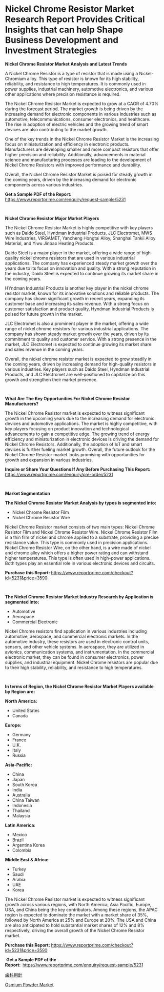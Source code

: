 <p><h1>Nickel Chrome Resistor Market Research Report Provides Critical Insights that can help Shape Business Development and Investment Strategies</h1></p><p><strong>Nickel Chrome Resistor Market Analysis and Latest Trends</strong></p>
<p><p>A Nickel Chrome Resistor is a type of resistor that is made using a Nickel-Chromium alloy. This type of resistor is known for its high stability, reliability, and resistance to high temperatures. It is commonly used in power supplies, industrial machinery, automotive electronics, and various other applications where precision resistance is required.</p><p>The Nickel Chrome Resistor Market is expected to grow at a CAGR of 4.70% during the forecast period. The market growth is being driven by the increasing demand for electronic components in various industries such as automotive, telecommunications, consumer electronics, and healthcare. The rise in adoption of electric vehicles and the growing trend of smart devices are also contributing to the market growth.</p><p>One of the key trends in the Nickel Chrome Resistor Market is the increasing focus on miniaturization and efficiency in electronic products. Manufacturers are developing smaller and more compact resistors that offer higher precision and reliability. Additionally, advancements in material science and manufacturing processes are leading to the development of Nickel Chrome Resistors with improved performance and durability.</p><p>Overall, the Nickel Chrome Resistor Market is poised for steady growth in the coming years, driven by the increasing demand for electronic components across various industries.</p></p>
<p><strong>Get a Sample PDF of the Report:&nbsp;</strong> <a href="https://www.reportprime.com/enquiry/request-sample/5231">https://www.reportprime.com/enquiry/request-sample/5231</a></p>
<p>&nbsp;</p>
<p><strong>Nickel Chrome Resistor Major Market Players</strong></p>
<p><p>The Nickel Chrome Resistor Market is highly competitive with key players such as Daido Steel, Hyndman Industrial Products, JLC Electromet, MWS Wire Industries, VIRGAMET, Yancheng Hongtai Alloy, Shanghai Tankii Alloy Material, and Yiwu Jinbao Heating Products. </p><p>Daido Steel is a major player in the market, offering a wide range of high-quality nickel chrome resistors that are used in various industrial applications. The company has experienced steady market growth over the years due to its focus on innovation and quality. With a strong reputation in the industry, Daido Steel is expected to continue growing its market share in the coming years.</p><p>HYndman Industrial Products is another key player in the nickel chrome resistor market, known for its innovative solutions and reliable products. The company has shown significant growth in recent years, expanding its customer base and increasing its sales revenue. With a strong focus on customer satisfaction and product quality, Hyndman Industrial Products is poised for future growth in the market.</p><p>JLC Electromet is also a prominent player in the market, offering a wide range of nickel chrome resistors for various industrial applications. The company has shown steady market growth over the years, driven by its commitment to quality and customer service. With a strong presence in the market, JLC Electromet is expected to continue growing its market share and sales revenue in the coming years.</p><p>Overall, the nickel chrome resistor market is expected to grow steadily in the coming years, driven by increasing demand for high-quality resistors in various industries. Key players such as Daido Steel, Hyndman Industrial Products, and JLC Electromet are well-positioned to capitalize on this growth and strengthen their market presence.</p></p>
<p>&nbsp;</p>
<p><strong>What Are The Key Opportunities For Nickel Chrome Resistor Manufacturers?</strong></p>
<p><p>The Nickel Chrome Resistor market is expected to witness significant growth in the upcoming years due to the increasing demand for electronic devices and automotive applications. The market is highly competitive, with key players focusing on product innovation and technological advancements to gain a competitive edge. The growing trend of energy efficiency and miniaturization in electronic devices is driving the demand for Nickel Chrome Resistors. Additionally, the adoption of IoT and smart devices is further fueling market growth. Overall, the future outlook for the Nickel Chrome Resistor market looks promising with opportunities for growth and expansion in various industries.</p></p>
<p><strong>Inquire or Share Your Questions If Any Before Purchasing This Report:</strong> <a href="https://www.reportprime.com/enquiry/pre-order/5231">https://www.reportprime.com/enquiry/pre-order/5231</a></p>
<p>&nbsp;</p>
<p><strong>Market Segmentation</strong></p>
<p><strong>The Nickel Chrome Resistor Market Analysis by types is segmented into:</strong></p>
<p><ul><li>Nickel Chrome Resistor Film</li><li>Nickel Chrome Resistor Wire</li></ul></p>
<p><p>Nickel Chrome Resistor market consists of two main types: Nickel Chrome Resistor Film and Nickel Chrome Resistor Wire. Nickel Chrome Resistor Film is a thin film of nickel and chrome applied to a substrate, providing a precise resistance value. This type is commonly used in precision applications. Nickel Chrome Resistor Wire, on the other hand, is a wire made of nickel and chrome alloy which offers a higher power rating and can withstand higher temperatures. This type is often used in high-power applications. Both types play an essential role in various electronic devices and circuits.</p></p>
<p><strong>Purchase this Report:&nbsp;</strong><a href="https://www.reportprime.com/checkout?id=5231&price=3590">https://www.reportprime.com/checkout?id=5231&price=3590</a></p>
<p>&nbsp;</p>
<p><strong>The Nickel Chrome Resistor Market Industry Research by Application is segmented into:</strong></p>
<p><ul><li>Automotive</li><li>Aerospace</li><li>Commercial Electronic</li></ul></p>
<p><p>Nickel Chrome resistors find application in various industries including automotive, aerospace, and commercial electronic markets. In the automotive industry, these resistors are used in electronic control units, sensors, and other vehicle systems. In aerospace, they are utilized in avionics, communication systems, and instrumentation. In the commercial electronic market, they can be found in consumer electronics, power supplies, and industrial equipment. Nickel Chrome resistors are popular due to their high stability, reliability, and resistance to high temperatures.</p></p>
<p>&nbsp;</p>
<p><strong>In terms of Region, the Nickel Chrome Resistor Market Players available by Region are:</strong></p>
<p>
    <p> <strong> North America: </strong>
        <ul>
            <li>United States</li>
            <li>Canada</li>
        </ul>
        </p> 
    <p> <strong> Europe: </strong>
        <ul>
            <li>Germany</li>
            <li>France</li>
            <li>U.K.</li>
            <li>Italy</li>
            <li>Russia</li>
        </ul>
        </p> 
    <p> <strong> Asia-Pacific: </strong>
        <ul>
            <li>China</li>
            <li>Japan</li>
            <li>South Korea</li>
            <li>India</li>
            <li>Australia</li>
            <li>China Taiwan</li>
            <li>Indonesia</li>
            <li>Thailand</li>
            <li>Malaysia</li>
        </ul>
        </p> 
    <p> <strong> Latin America: </strong>
        <ul>
            <li>Mexico</li>
            <li>Brazil</li>
            <li>Argentina Korea</li>
            <li>Colombia</li>
        </ul>
        </p> 
    <p> <strong> Middle East & Africa: </strong>
        <ul>
            <li>Turkey</li>
            <li>Saudi</li>
            <li>Arabia</li>
            <li>UAE</li>
            <li>Korea</li>
        </ul>
    </p>
    </p>
<p><p>The Nickel Chrome Resistor market is expected to witness significant growth across various regions, with North America, Asia Pacific, Europe, USA, and China being the key contributors. Among these regions, the APAC region is expected to dominate the market with a market share of 35%, followed by North America at 25% and Europe at 20%. The USA and China are also anticipated to hold substantial market shares of 12% and 8% respectively, driving the overall growth of the Nickel Chrome Resistor market.</p></p>
<p><strong>Purchase this Report: </strong><a href="https://www.reportprime.com/checkout?id=5231&price=3590">https://www.reportprime.com/checkout?id=5231&price=3590</a></p>
<p>&nbsp;<strong>Get a Sample PDF of the Report:&nbsp;&nbsp;</strong><a href="https://www.reportprime.com/enquiry/request-sample/5231">https://www.reportprime.com/enquiry/request-sample/5231</a></p>
<p><strong></strong></p>
<p><p><a href="https://github.com/mohamedbakry57/Market-Research-Report-List-3/blob/main/869258915680.md">歯科用針</a></p><p><a href="https://shimmer-gardenia-37a.notion.site/Osmium-Powder-Market-A-Comprehensive-Report-of-its-Market-Share-Growth-Trends-2024-2031-5bbcc6d7203a43a494e8f9712f5a101c">Osmium Powder Market</a></p></p>
